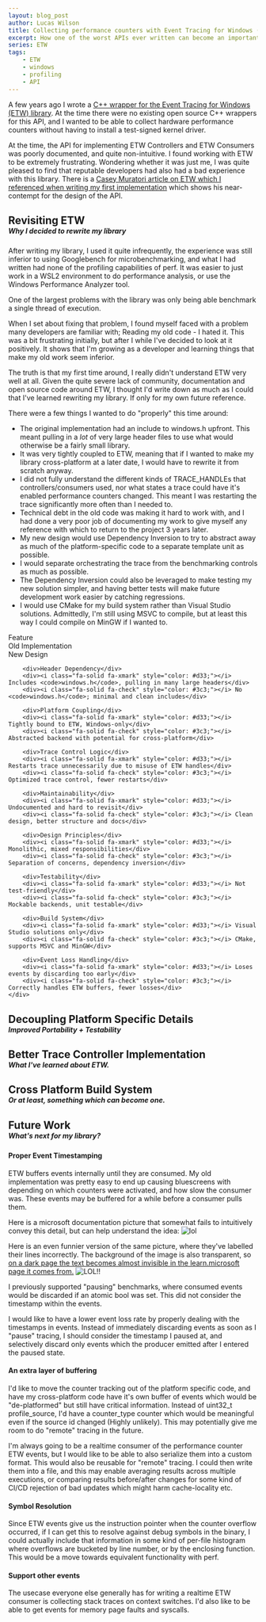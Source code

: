 ```yaml
---
layout: blog_post
author: Lucas Wilson
title: Collecting performance counters with Event Tracing for Windows (ETW)
excerpt: How one of the worst APIs ever written can become an important tool in your toolkit.
series: ETW
tags: 
    - ETW
    - windows
    - profiling
    - API
---
```


A few years ago I wrote a [C++ wrapper for the Event Tracing for Windows (ETW) library](https://github.com/LucasWilsonGit/CPUBench). At the time there were no existing open source C++ wrappers for this API, and I wanted to be able to collect hardware performance counters without having to install a test-signed kernel driver.

At the time, the API for implementing ETW Controllers and ETW Consumers was poorly documented, and quite non-intuitive. I found working with ETW to be extremely frustrating. Wondering whether it was just me, I was quite pleased to find that reputable developers had also had a bad experience with this library. There is a [Casey Muratori article on ETW which I referenced when writing my first implementation](https://web.archive.org/web/20250506052608/https://caseymuratori.com/blog_0025) which shows his near-contempt for the design of the API. 

<div class="blog-section-header"> 
    <h2 style="margin-bottom: 0;"> Revisiting ETW </h2>
    <h5 style="margin-top: 0;"> Why I decided to rewrite my library </h5>
</div>

After writing my library, I used it quite infrequently, the experience was still inferior to using Googlebench for microbenchmarking, and what I had written had none of the profiling capabilities of perf. It was easier to just work in a WSL2 environment to do performance analysis, or use the Windows Performance Analyzer tool. 

One of the largest problems with the library was only being able benchmark a single thread of execution. 

When I set about fixing that problem, I found myself faced with a problem many developers are familiar with; Reading my old code - I hated it. This was a bit frustrating initially, but after I while I've decided to look at it positively. It shows that I'm growing as a developer and learning things that make my old work seem inferior. 

The truth is that my first time around, I really didn't understand ETW very well at all. Given the quite severe lack of community, documentation and open source code around ETW, I thought I'd write down as much as I could that I've learned rewriting my library. If only for my own future reference. 

There were a few things I wanted to do "properly" this time around: 

- The original implementation had an include to windows.h upfront. This meant pulling in a *lot* of very large header files to use what would otherwise be a fairly small library.
- It was very tightly coupled to ETW, meaning that if I wanted to make my library cross-platform at a later date, I would have to rewrite it from scratch anyway. 
- I did not fully understand the different kinds of TRACE_HANDLEs that controllers/consumers used, nor what states a trace could have it's enabled performance counters changed. This meant I was restarting the trace significantly more often than I needed to.
- Technical debt in the old code was making it hard to work with, and I had done a very poor job of documenting my work to give myself any reference with which to return to the project 3 years later.
- My new design would use Dependency Inversion to try to abstract away as much of the platform-specific code to a separate template unit as possible. 
- I would separate orchestrating the trace from the benchmarking controls as much as possible. 
- The Dependency Inversion could also be leveraged to make testing my new solution simpler, and having better tests will make future development work easier by catching regressions.
- I would use CMake for my build system rather than Visual Studio solutions. Admittedly, I'm still using MSVC to compile, but at least this way I could compile on MinGW if I wanted to.


<div class="table-wrapper">
    <div class="comparison-grid">
        <div class="header">Feature</div>
        <div class="header">Old Implementation</div>
        <div class="header">New Design</div>

        <div>Header Dependency</div>
        <div><i class="fa-solid fa-xmark" style="color: #d33;"></i> Includes <code>windows.h</code>, pulling in many large headers</div>
        <div><i class="fa-solid fa-check" style="color: #3c3;"></i> No <code>windows.h</code>; minimal and clean includes</div>

        <div>Platform Coupling</div>
        <div><i class="fa-solid fa-xmark" style="color: #d33;"></i> Tightly bound to ETW, Windows-only</div>
        <div><i class="fa-solid fa-check" style="color: #3c3;"></i> Abstracted backend with potential for cross-platform</div>

        <div>Trace Control Logic</div>
        <div><i class="fa-solid fa-xmark" style="color: #d33;"></i> Restarts trace unnecessarily due to misuse of ETW handles</div>
        <div><i class="fa-solid fa-check" style="color: #3c3;"></i> Optimized trace control, fewer restarts</div>

        <div>Maintainability</div>
        <div><i class="fa-solid fa-xmark" style="color: #d33;"></i> Undocumented and hard to revisit</div>
        <div><i class="fa-solid fa-check" style="color: #3c3;"></i> Clean design, better structure and docs</div>

        <div>Design Principles</div>
        <div><i class="fa-solid fa-xmark" style="color: #d33;"></i> Monolithic, mixed responsibilities</div>
        <div><i class="fa-solid fa-check" style="color: #3c3;"></i> Separation of concerns, dependency inversion</div>

        <div>Testability</div>
        <div><i class="fa-solid fa-xmark" style="color: #d33;"></i> Not test-friendly</div>
        <div><i class="fa-solid fa-check" style="color: #3c3;"></i> Mockable backends, unit testable</div>

        <div>Build System</div>
        <div><i class="fa-solid fa-xmark" style="color: #d33;"></i> Visual Studio solutions only</div>
        <div><i class="fa-solid fa-check" style="color: #3c3;"></i> CMake, supports MSVC and MinGW</div>

        <div>Event Loss Handling</div>
        <div><i class="fa-solid fa-xmark" style="color: #d33;"></i> Loses events by discarding too early</div>
        <div><i class="fa-solid fa-check" style="color: #3c3;"></i> Correctly handles ETW buffers, fewer losses</div>
    </div>
</div>





<div class="blog-section-header"> 
    <h2 style="margin-bottom: 0;"> Decoupling Platform Specific Details </h2>
    <h5 style="margin-top: 0;"> Improved Portability + Testability </h5>
</div>

<div class="blog-section-header"> 
    <h2 style="margin-bottom: 0;"> Better Trace Controller Implementation </h2>
    <h5 style="margin-top: 0;"> What I've learned about ETW. </h5>
</div>

<div class="blog-section-header"> 
    <h2 style="margin-bottom: 0;"> Cross Platform Build System </h2>
    <h5 style="margin-top: 0;"> Or at least, something which can become one. </h5>
</div>






















<div class="blog-section-header"> 
    <h2 style="margin-bottom: 0;"> Future Work </h2>
    <h5 style="margin-top: 0;"> What's next for my library? </h5>
</div>

<h4> Proper Event Timestamping </h4>

ETW buffers events internally until they are consumed. My old implementation was pretty easy to end up causing bluescreens with depending on which counters were activated, and how slow the consumer was. These events may be buffered for a while before a consumer pulls them. 

Here is a  microsoft documentation picture that somewhat fails to intuitively convey this detail, but can help understand the idea:
![lol](image.png)

Here is an even funnier version of the same picture, where they've labelled their lines incorrectly. The background of the image is also transparent, so [on a dark page the text becomes almost invisible in the learn.microsoft page it comes from.](https://web.archive.org/web/20240314001907/https://learn.microsoft.com/en-us/windows-hardware/test/weg/instrumenting-your-code-with-etw)
![LOL!!](image-1.png)

I previously supported "pausing" benchmarks, where consumed events would be discarded if an atomic bool was set. This did not consider the timestamp within the events.

I would like to have a lower event loss rate by properly dealing with the timestamps in events. Instead of immediately discarding events as soon as I "pause" tracing, I should consider the timestamp I paused at, and selectively discard only events which the producer emitted after I entered the paused state. 

<h4> An extra layer of buffering </h4> 

I'd like to move the counter tracking out of the platform specific code, and have my cross-platform code have it's own buffer of events which would be "de-platformed" but still have critical information. Instead of uint32_t profile_source, I'd have a counter_type counter which would be meaningful even if the source id changed (Highly unlikely). This may potentially give me room to do "remote" tracing in the future.

I'm always going to be a realtime consumer of the performance counter ETW events, but I would like to be able to also serialize them into a custom format. This would also be reusable for "remote" tracing. I could then write them into a file, and this may enable averaging results across multiple executions, or comparing results before/after changes for some kind of CI/CD rejection of bad updates which might harm cache-locality etc. 

<h4> Symbol Resolution </h4>

Since ETW events give us the instruction pointer when the counter overflow occurred, if I can get this to resolve against debug symbols in the binary, I could actually include that information in some kind of per-file histogram where overflows are bucketed by line number, or by the enclosing function. This would be a move towards equivalent functionality with perf.  

<h4> Support other events </h4>

The usecase everyone else generally has for writing a realtime ETW consumer is collecting stack traces on context switches. I'd also like to be able to get events for memory page faults and syscalls. 
